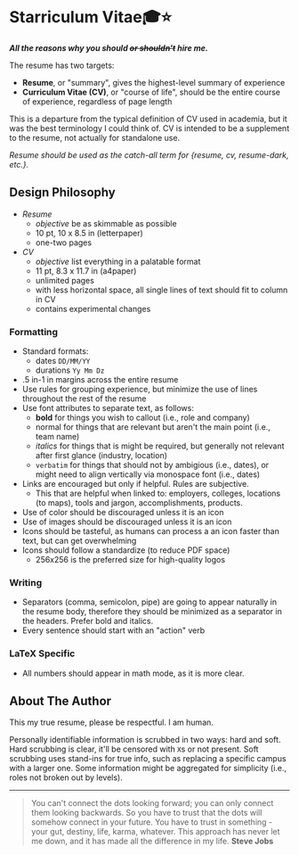 # Starriculum Vitae🎓⭐️

**_All the reasons why you should ~~or shouldn't~~ hire me._**

The resume has two targets:

- **Resume**, or "summary", gives the highest-level summary of experience
- **Curriculum Vitae (CV)**, or "course of life", should be the entire course of experience, regardless of page length

This is a departure from the typical definition of CV used in academia, but it was the best terminology I could think of. CV is intended to be a supplement to the resume, not actually for standalone use.

*Resume should be used as the catch-all term for {resume, cv, resume-dark, etc.}.*

## Design Philosophy

- *Resume*
     - *objective* be as skimmable as possible
    - 10 pt, 10 x 8.5 in (letterpaper)
    -  one-two pages
- *CV*
    - *objective* list everything in a palatable format
    - 11 pt, 8.3 x 11.7 in (a4paper)
    - unlimited pages
    - with less horizontal space, all single lines of text should fit to column in CV
    - contains experimental changes

### Formatting

- Standard formats:
    - dates `DD/MM/YY`
    - durations `Yy Mm Dz`
- .5 in-1 in margins across the entire resume
- Use rules for grouping experience, but minimize the use of lines throughout the rest of the resume
- Use font attributes to separate text, as follows:
    - **bold** for things you wish to callout (i.e., role and company)
    - normal for things that are relevant but aren't the main point (i.e., team name)
    - *italics* for things that is might be required, but generally not relevant after first glance (industry, location)
    - `verbatim` for things that should not by ambigious (i.e., dates), or might need to align vertically via monospace font (i.e., dates)
- Links are encouraged but only if helpful. Rules are subjective.
     - This that are helpful when linked to: employers, colleges, locations (to maps), tools and jargon, accomplishments, products.
- Use of color should be discouraged unless it is an icon
- Use of images should be discouraged unless it is an icon
- Icons should be tasteful, as humans can process a an icon faster than text, but can get overwhelming
- Icons should follow a standardize (to reduce PDF space)
    - 256x256 is the preferred size for high-quality logos

### Writing

- Separators (comma, semicolon, pipe) are going to appear naturally in the resume body, therefore they should be minimized as a separator in the headers. Prefer bold and italics.
- Every sentence should start with an "action" verb

### LaTeX Specific

- All numbers should appear in math mode, as it is more clear.

## About The Author

This my true resume, please be respectful. I am human.

Personally identifiable information is scrubbed in two ways: hard and soft. Hard scrubbing is clear, it'll be censored with `X`s or not present. Soft scrubbing uses stand-ins for true info, such as replacing a specific campus with a larger one. Some information might be aggregated for simplicity (i.e., roles not broken out by levels).

---

> You can't connect the dots looking forward; you can only connect them looking backwards. So you have to trust that the dots will somehow connect in your future. You have to trust in something - your gut, destiny, life, karma, whatever. This approach has never let me down, and it has made all the difference in my life. **Steve Jobs**

